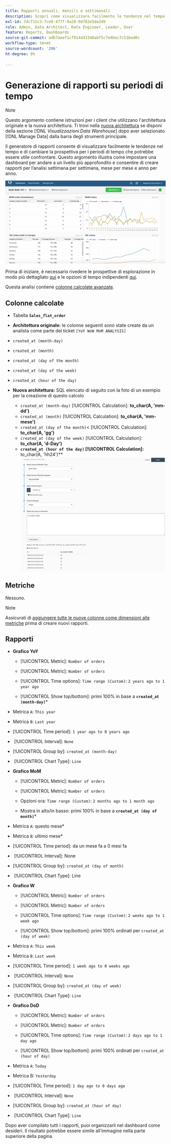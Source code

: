 ```yaml
---
title: Rapporti annuali, mensili e settimanali
description: Scopri come visualizzare facilmente le tendenze nel tempo e cambiare la prospettiva per i periodi di tempo che potresti voler confrontare.
exl-id: 74cf11c3-7ce0-477f-9a28-9d782e5da3d9
role: Admin, Data Architect, Data Engineer, Leader, User
feature: Reports, Dashboards
source-git-commit: adb7aaef1cf914d43348abf5c7e4bec7c51bed0c
workflow-type: tm+mt
source-wordcount: '286'
ht-degree: 0%

---
```


# Generazione di rapporti su periodi di tempo

>[!NOTE]
>
>Questo argomento contiene istruzioni per i client che utilizzano l&#39;architettura originale e la nuova architettura. Ti trovi nella [nuova architettura](../../administrator/account-management/new-architecture.md) se disponi della sezione [!DNL _Visualizzazioni Data Warehouse_] dopo aver selezionato [!DNL Manage Data] dalla barra degli strumenti principale.

Il generatore di rapporti consente di visualizzare facilmente le tendenze nel tempo e di cambiare la prospettiva per i periodi di tempo che potrebbe essere utile confrontare. Questo argomento illustra come impostare una dashboard per andare a un livello più approfondito e consentire di creare rapporti per l’analisi settimana per settimana, mese per mese e anno per anno.

![](../../assets/Wow__mom__yoy.png)

Prima di iniziare, è necessario rivedere le prospettive di esplorazione in modo più dettagliato [qui](../../tutorials/using-visual-report-builder.md) e le opzioni di tempo indipendenti [qui](../../tutorials/time-options-visual-rpt-bldr.md).

Questa analisi contiene [colonne calcolate avanzate](../data-warehouse-mgr/adv-calc-columns.md).

## Colonne calcolate

* Tabella **`Sales_flat_order`**
* **Architettura originale:** le colonne seguenti sono state create da un analista come parte del ticket `[YoY WoW MoM ANALYSIS]`
* `created_at (month-day)`
* `created_at (month)`
* `created_at (day of the month)`
* `created_at (day of the week)`
* `created_at (hour of the day)`

* **Nuova architettura:** SQL elencato di seguito con la foto di un esempio per la creazione di questo calcolo
   * `created_at (month-day)` [!UICONTROL Calculation]: **to_char(A, &#39;mm-dd&#39;)**
   * `created_at (month)` [!UICONTROL Calculation]: **to_char(A, &#39;mm-mese&#39;)**
   * `created_at (day of the month)`&lt; [!UICONTROL Calculation]: **to_char(A, &#39;gg&#39;)**
   * `created_at (day of the week)` [!UICONTROL Calculation]: **to_char(A, &#39;d-Day&#39;)**
   * **`created_at (hour of the day)` [!UICONTROL Calculation]: &#x200B;** to_char(A, &#39;hh24&#39;)**
     ![](../../assets/new-arch-create-calc.png)

## Metriche

Nessuno.

>[!NOTE]
>
>Assicurati di [aggiungere tutte le nuove colonne come dimensioni alle metriche](../data-warehouse-mgr/manage-data-dimensions-metrics.md) prima di creare nuovi rapporti.

## Rapporti

* **Grafico YoY**
   * [!UICONTROL Metric]: `Number of orders`

   * [!UICONTROL Metric]: `Number of orders`
   * [!UICONTROL Time options]: `Time range (Custom)`: `2 years ago to 1 year ago`

   * [!UICONTROL Show top/bottom]: primi 100% in base a **`created_at (month-day)`***

* Metrica `A`: `This year`
* Metrica `B`: `Last year`
* [!UICONTROL Time period]: `1 year ago to 0 years ago`
* &#x200B;
  [!UICONTROL Interval]: `None`
* [!UICONTROL Group by]: `created_at (month-day)`
* &#x200B;
  [!UICONTROL Chart Type]: `Line`

* **Grafico MoM**
   * [!UICONTROL Metric]: `Number of orders`

   * [!UICONTROL Metric]: `Number of orders`
   * Opzioni ora: `Time range (Custom)`: `2 months ago to 1 month ago`

   * Mostra in alto/in basso: primi 100% in base a **`created_at (day of month)`***

* Metrica `A`: questo mese*
* Metrica `B`: ultimo mese*
* [!UICONTROL Time period]: da un mese fa a 0 mesi fa
* &#x200B;
  [!UICONTROL Interval]: None
* [!UICONTROL Group by]: `created_at (day of month)`
* &#x200B;
  [!UICONTROL Chart Type]: Line

* **Grafico W**
   * [!UICONTROL Metric]: `Number of orders`

   * [!UICONTROL Metric]: `Number of orders`
   * [!UICONTROL Time options]: `Time range (Custom)`: `2 weeks ago to 1 week ago`

   * [!UICONTROL Show top/bottom]: primi 100% ordinati per `created_at (day of week)`

* Metrica `A`: `This week`
* Metrica `B`: `Last week`
* [!UICONTROL Time period]: `1 week ago to 0 weeks ago`
* &#x200B;
  [!UICONTROL Interval]: `None`
* [!UICONTROL Group by]: `created_at (day of week)`
* &#x200B;
  [!UICONTROL Chart Type]: `Line`

* **Grafico DoD**
   * [!UICONTROL Metric]: `Number of orders`

   * [!UICONTROL Metric]: `Number of orders`
   * [!UICONTROL Time options]: `Time range (Custom)`: `2 days ago to 1 day ago`

   * [!UICONTROL Show top/bottom]: primi 100% ordinati per `created_at (hour of day)`

* Metrica `A`: `Today`
* Metrica B: `Yesterday`
* [!UICONTROL Time period]: `1 day ago to 0 days ago`
* &#x200B;
  [!UICONTROL Interval]: `None`
* [!UICONTROL Group by]: `created_at (hour of day)`
* &#x200B;
  [!UICONTROL Chart Type]: `Line`

Dopo aver compilato tutti i rapporti, puoi organizzarli nel dashboard come desideri. Il risultato potrebbe essere simile all’immagine nella parte superiore della pagina.
